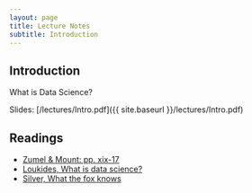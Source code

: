 ```yaml
---
layout: page
title: Lecture Notes
subtitle: Introduction
---
```


## Introduction

What is Data Science?

Slides: [/lectures/Intro.pdf]({{ site.baseurl }}/lectures/Intro.pdf)

## Readings

- [Zumel & Mount: pp. xix-17](https://myelms.umd.edu/courses/1177854/modules/items/8462041)  
- [Loukides, What is data science?](http://radar.oreilly.com/2010/06/what-is-data-science.html)  
- [Silver, What the fox knows](http://fivethirtyeight.com/features/what-the-fox-knows/)  
